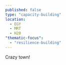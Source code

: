 ```yaml
---
published: false
type: "capacity-building"
location: 
  - EGY
  - MRT
  - H20
"thematic-focus": 
  - "resilience-building"
---
```


Crazy town!